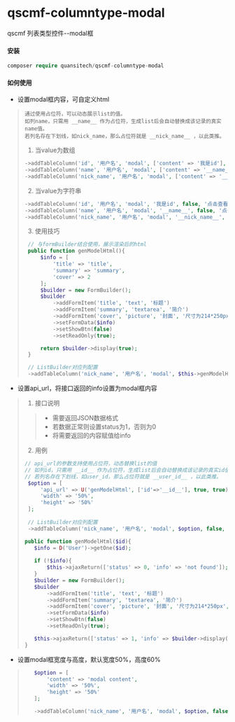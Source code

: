 # qscmf-columntype-modal
qscmf 列表类型控件--modal框

#### 安装

```php
composer require quansitech/qscmf-columntype-modal
```

#### 如何使用
+ 设置modal框内容，可自定义html
> ```blade
> 通过使用占位符，可以动态展示list的值。
> 如列name，只需用 __name__ 作为占位符，生成list后会自动替换成该记录的真实name值。
> 若列名存在下划线，如nick_name，那么占位符就是 __nick_name__ ，以此类推。
> ```
> 1. 当value为数组
> ```php
> ->addTableColumn('id', '用户名', 'modal', ['content' => '我是id'], false, '点击查看更多信息')
> ->addTableColumn('name', '用户名', 'modal', ['content' => '__name__'], false, '点击查看更多信息')
> ->addTableColumn('nick_name', '用户名', 'modal', ['content' => '__nick_name__'], false, '点击查看更多信息')
> ```
> 2. 当value为字符串
> ```php
> ->addTableColumn('id', '用户名', 'modal', '我是id', false, '点击查看更多信息')
> ->addTableColumn('name', '用户名', 'modal', '__name__', false, '点击查看更多信息')
> ->addTableColumn('nick_name', '用户名', 'modal', '__nick_name__', false, '点击查看更多信息')
> ```
> 
> 3. 使用技巧
>```php
>  // 与formBuilder结合使用，展示渲染后的html
>  public function genModelHtml(){
>      $info = [
>          'title' => 'title',
>          'summary' => 'summary',
>          'cover' => 2
>      ];
>      $builder = new FormBuilder();
>      $builder
>          ->addFormItem('title', 'text', '标题')
>          ->addFormItem('summary', 'textarea', '简介')
>          ->addFormItem('cover', 'picture', '封面', '尺寸为214*250px', ['width' => 214, 'height' => 250])
>          ->setFormData($info)
>          ->setShowBtn(false)
>          ->setReadOnly(true);
>
>      return $builder->display(true);
>  }
>
>  // ListBuilder对应列配置
>  ->addTableColumn('nick_name', '用户名', 'modal', $this->genModelHtml(), false, '点击查看更多信息')
>```

+ 设置api_url，将接口返回的info设置为modal框内容
> 1. 接口说明
>> + 需要返回JSON数据格式
>> + 若数据正常则设置status为1，否则为0
>> + 将需要返回的内容赋值给info
>
> 2. 用例
>
> ```php
> // api_url的参数支持使用占位符，动态替换list的值
> // 如列id，只需用 __id__ 作为占位符，生成list后会自动替换成该记录的真实id值。
> // 若列名存在下划线，如user_id，那么占位符就是 __user_id__ ，以此类推。
>  $option = [
>      'api_url' => U('genModelHtml', ['id'=>'__id__'], true, true),
>      'width' => '50%',
>      'height' => '50%'
>  ];
>  
>  // ListBuilder对应列配置
>  ->addTableColumn('nick_name', '用户名', 'modal', $option, false, '点击查看更多信息');
>
> public function genModelHtml($id){
>    $info = D('User')->getOne($id); 
>    
>    if (!$info){
>        $this->ajaxReturn(['status' => 0, 'info' => 'not found']);
>    }
>    $builder = new FormBuilder();
>    $builder
>        ->addFormItem('title', 'text', '标题')
>        ->addFormItem('summary', 'textarea', '简介')
>        ->addFormItem('cover', 'picture', '封面', '尺寸为214*250px', ['width' => 214, 'height' => 250])
>        ->setFormData($info)
>        ->setShowBtn(false)
>        ->setReadOnly(true);
>
>    $this->ajaxReturn(['status' => 1, 'info' => $builder->display(true)]);
>}
>```

+ 设置modal框宽度与高度，默认宽度50%，高度60%
>```php
>    $option = [
>        'content' => 'modal content',
>        'width' => '50%',
>        'height' => '50%'
>    ];
>
>    ->addTableColumn('nick_name', '用户名', 'modal', $option, false, '点击查看更多信息')
>```